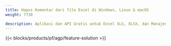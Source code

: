 ```yaml
---
title: Hapus Komentar dari file Excel di Windows, Linux & macOS 
weight: 7730

description: Aplikasi dan API Gratis untuk Excel XLS, XLSX, dan Manajemen Anotasi & Komentar ODS
---
```

{{< blocks/products/pf/agp/feature-solution >}} 

